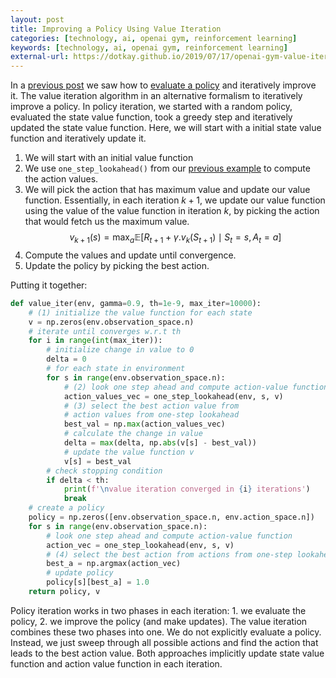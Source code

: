 ```yaml
---
layout: post
title: Improving a Policy Using Value Iteration
categories: [technology, ai, openai gym, reinforcement learning]
keywords: [technology, ai, openai gym, reinforcement learning]
external-url: https://dotkay.github.io/2019/07/17/openai-gym-value-iter
---
```


In a [previous post](https://dotkay.github.io/2019/06/17/openai-gym-policy-iter) we saw how to [evaluate a policy](https://dotkay.github.io/2019/06/04/openai-gym-policy-eval) and iteratively improve it. The value iteration algorithm in an alternative formalism to iteratively improve a policy. In policy iteration, we started with a random policy, evaluated the state value function, took a greedy step and iteratively updated the state value function. Here, we will start with a initial state value function and iteratively update it. 

1. We will start with an initial value function
2. We use `one_step_lookahead()` from our [previous example](https://dotkay.github.io/2019/06/17/openai-gym-policy-iter) to compute the action values. 
3. We will pick the action that has maximum value and update our value function. Essentially, in each iteration $k+1$, we update our value function using the value of the value function in iteration $k$, by picking the action that would fetch us the maximum value.
$$
v_{k+1}(s) = \max_{a} \mathbb{E}[R_{t+1} + \gamma . v_k(S_{t+1}) \mid S_t = s, A_t = a]
$$
4. Compute the values and update until convergence.
5. Update the policy by picking the best action.

Putting it together:

```python
def value_iter(env, gamma=0.9, th=1e-9, max_iter=10000):
    # (1) initialize the value function for each state
    v = np.zeros(env.observation_space.n)
    # iterate until converges w.r.t th
    for i in range(int(max_iter)):
        # initialize change in value to 0
        delta = 0
        # for each state in environment 
        for s in range(env.observation_space.n):
            # (2) look one step ahead and compute action-value function
            action_values_vec = one_step_lookahead(env, s, v)
            # (3) select the best action value from 
            # action values from one-step lookahead
            best_val = np.max(action_values_vec)
            # calculate the change in value
            delta = max(delta, np.abs(v[s] - best_val))
            # update the value function v
            v[s] = best_val
        # check stopping condition
        if delta < th:
            print(f'\nvalue iteration converged in {i} iterations')
            break
    # create a policy 
    policy = np.zeros([env.observation_space.n, env.action_space.n])
    for s in range(env.observation_space.n):
        # look one step ahead and compute action-value function
        action_vec = one_step_lookahead(env, s, v)
        # (4) select the best action from actions from one-step lookahead
        best_a = np.argmax(action_vec)
        # update policy
        policy[s][best_a] = 1.0
    return policy, v
```


Policy iteration works in two phases in each iteration: 1. we evaluate the policy, 2. we improve the policy (and make updates). The value iteration combines these two phases into one. We do not explicitly evaluate a policy. Instead, we just sweep through all possible actions and find the action that leads to the best action value. Both approaches implicitly update state value function and action value function in each iteration.